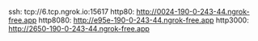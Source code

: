 ssh: tcp://6.tcp.ngrok.io:15617 
http80: http://0024-190-0-243-44.ngrok-free.app 
http8080: http://e95e-190-0-243-44.ngrok-free.app 
http3000: http://2650-190-0-243-44.ngrok-free.app 
